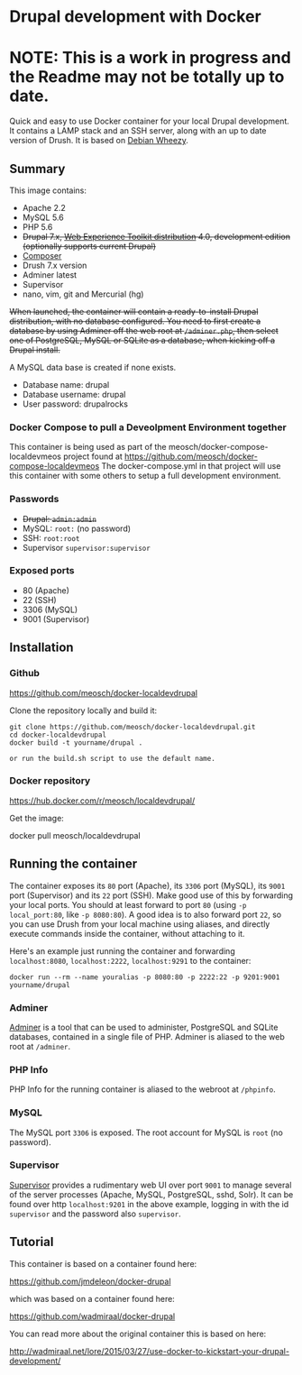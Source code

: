 Drupal development with Docker
==============================
NOTE: This is a work in progress and the Readme may not be totally up to date.
==============================
Quick and easy to use Docker container for your local Drupal development. It contains a LAMP stack and an SSH server, along with an up to date version of Drush. It is based on [Debian Wheezy](https://wiki.debian.org/DebianWheezy).

Summary
-------

This image contains:

* Apache 2.2
* MySQL 5.6
* PHP 5.6
* ~~Drupal 7.x, [Web Experience Toolkit distribution](https://www.drupal.org/project/wetkit) 4.0, development edition (optionally supports current Drupal)~~
* [Composer](https://getcomposer.org/)
* Drush 7.x version
* Adminer latest
* Supervisor
* nano, vim, git and Mercurial (hg)

~~When launched, the container will contain a ready-to-install Drupal distribution, with no database configured. You need to first create a database by using Adminer off the web root at `/adminer.php`, then select one of PostgreSQL, MySQL or SQLite as a database, when kicking off a Drupal install.~~

A MySQL data base is created if none exists.

* Database name: drupal
* Database username: drupal
* User password: drupalrocks

### Docker Compose to pull a Deveolpment Environment together
This container is being used as part of the meosch/docker-compose-localdevmeos project found at  https://github.com/meosch/docker-compose-localdevmeos The docker-compose.yml in that project will use this container with some others to setup a full development environment.

### Passwords

* ~~Drupal: `admin:admin`~~
* MySQL: `root:` (no password)
* SSH: `root:root`
* Supervisor `supervisor:supervisor`

### Exposed ports

* 80 (Apache)
* 22 (SSH)
* 3306 (MySQL)
* 9001 (Supervisor)

Installation
------------

### Github

https://github.com/meosch/docker-localdevdrupal

Clone the repository locally and build it:

    git clone https://github.com/meosch/docker-localdevdrupal.git
	cd docker-localdevdrupal
	docker build -t yourname/drupal .
	
	or run the build.sh script to use the default name.	


### Docker repository

  https://hub.docker.com/r/meosch/localdevdrupal/


Get the image:

  docker pull meosch/localdevdrupal

Running the container
---------------------

The container exposes its `80` port (Apache), its `3306` port (MySQL), its `9001` port (Supervisor) and its `22` port (SSH). Make good use of this by forwarding your local ports. You should at least forward to port `80` (using `-p local_port:80`, like `-p 8080:80`). A good idea is to also forward port `22`, so you can use Drush from your local machine using aliases, and directly execute commands inside the container, without attaching to it.

Here's an example just running the container and forwarding `localhost:8080`, `localhost:2222`, `localhost:9291` to the container:

	docker run --rm --name youralias -p 8080:80 -p 2222:22 -p 9201:9001 yourname/drupal

### Adminer

[Adminer](http://www.adminer.org/) is a tool that can be used to administer, PostgreSQL and SQLite databases, contained in a single file of PHP. Adminer is aliased to the web root at `/adminer`.

### PHP Info

PHP Info for the running container is aliased to the webroot at `/phpinfo`.

### MySQL

The MySQL port `3306` is exposed. The root account for MySQL is `root` (no password).

### Supervisor

[Supervisor](http://supervisord.org/) provides a rudimentary web UI over port `9001` to manage several of the server processes (Apache, MySQL, PostgreSQL, sshd, Solr). It can be found over http `localhost:9201` in the above example, logging in with the id `supervisor` and the password also `supervisor`.

Tutorial
--------

This container is based on a container found here:

https://github.com/jmdeleon/docker-drupal

which was based on a container found here:

https://github.com/wadmiraal/docker-drupal

You can read more about the original container this is based on here: 

http://wadmiraal.net/lore/2015/03/27/use-docker-to-kickstart-your-drupal-development/
